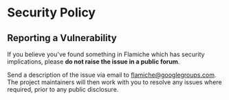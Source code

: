 # Security Policy

## Reporting a Vulnerability

If you believe you've found something in Flamiche which has security implications,
please **do not raise the issue in a public forum**.

Send a description of the issue via email to [flamiche@googlegroups.com][security-mail].
The project maintainers will then work with you to resolve any issues where required,
prior to any public disclosure.

[security-mail]: mailto:flamiche@googlegroups.com
